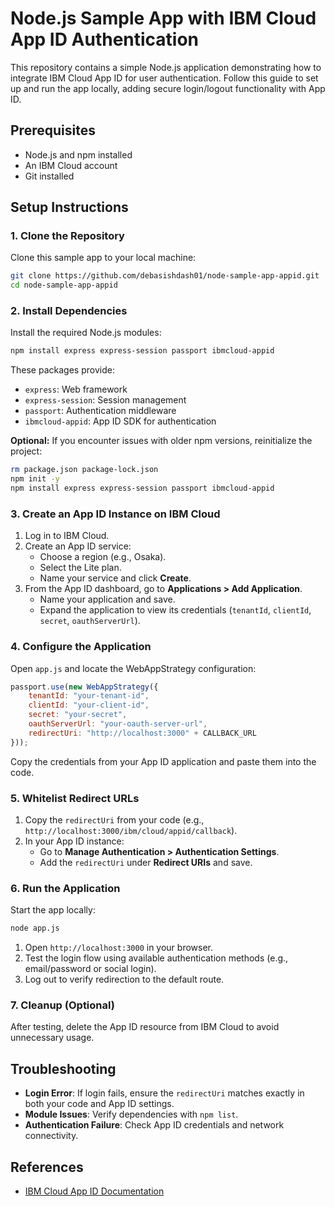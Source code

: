 # Node.js Sample App with IBM Cloud App ID Authentication

This repository contains a simple Node.js application demonstrating how to integrate IBM Cloud App ID for user authentication. Follow this guide to set up and run the app locally, adding secure login/logout functionality with App ID.

## Prerequisites
- Node.js and npm installed
- An IBM Cloud account
- Git installed

## Setup Instructions

### 1. Clone the Repository
Clone this sample app to your local machine:
```bash
git clone https://github.com/debasishdash01/node-sample-app-appid.git
cd node-sample-app-appid
```

### 2. Install Dependencies
Install the required Node.js modules:
```bash
npm install express express-session passport ibmcloud-appid
```

These packages provide:
- `express`: Web framework
- `express-session`: Session management
- `passport`: Authentication middleware
- `ibmcloud-appid`: App ID SDK for authentication

**Optional:** If you encounter issues with older npm versions, reinitialize the project:
```bash
rm package.json package-lock.json
npm init -y
npm install express express-session passport ibmcloud-appid
```

### 3. Create an App ID Instance on IBM Cloud
1. Log in to IBM Cloud.
2. Create an App ID service:
   - Choose a region (e.g., Osaka).
   - Select the Lite plan.
   - Name your service and click **Create**.
3. From the App ID dashboard, go to **Applications > Add Application**.
   - Name your application and save.
   - Expand the application to view its credentials (`tenantId`, `clientId`, `secret`, `oauthServerUrl`).

### 4. Configure the Application
Open `app.js` and locate the WebAppStrategy configuration:
```javascript
passport.use(new WebAppStrategy({
    tenantId: "your-tenant-id",
    clientId: "your-client-id",
    secret: "your-secret",
    oauthServerUrl: "your-oauth-server-url",
    redirectUri: "http://localhost:3000" + CALLBACK_URL
}));
```
Copy the credentials from your App ID application and paste them into the code.

### 5. Whitelist Redirect URLs
1. Copy the `redirectUri` from your code (e.g., `http://localhost:3000/ibm/cloud/appid/callback`).
2. In your App ID instance:
   - Go to **Manage Authentication > Authentication Settings**.
   - Add the `redirectUri` under **Redirect URIs** and save.

### 6. Run the Application
Start the app locally:
```bash
node app.js
```
1. Open `http://localhost:3000` in your browser.
2. Test the login flow using available authentication methods (e.g., email/password or social login).
3. Log out to verify redirection to the default route.

### 7. Cleanup (Optional)
After testing, delete the App ID resource from IBM Cloud to avoid unnecessary usage.

## Troubleshooting
- **Login Error**: If login fails, ensure the `redirectUri` matches exactly in both your code and App ID settings.
- **Module Issues**: Verify dependencies with `npm list`.
- **Authentication Failure**: Check App ID credentials and network connectivity.

## References
- [IBM Cloud App ID Documentation](https://cloud.ibm.com/docs/appid)
